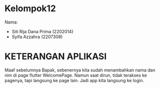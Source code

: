 # Kelompok12
Nama: 
- Siti Rija Dana Prima (2202014)
- Syifa Azzahra (2207308)

# KETERANGAN APLIKASI
Maaf sebelumnya Bapak, sebenernya kita sudah menambahkan nama dan nim di page flutter WelcomePage. Namun saat dirun, tidak terakses ke pagenya, tapi langsung ke page lain. Jadi app kita langsung ke login.
